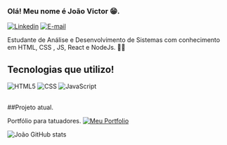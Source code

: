 ### Olá! Meu nome é João Victor 😁.

[![Linkedin](https://img.shields.io/badge/LinkedIn-0077B5?style=for-the-badge&logo=linkedin&logoColor=white)](https://www.linkedin.com/in/jo%C3%A3o-victor-matias-b42952261/) [![E-mail](https://img.shields.io/badge/-Email-000?style=for-the-badge&logo=microsoft-outlook&logoColor=E94D5F)](mailto:joaosteam26@gmail.com)

Estudante de Análise e Desenvolvimento de Sistemas com conhecimento em HTML, CSS , JS, React e NodeJs. 👨‍💻

## Tecnologias que utilizo! 

<div style="diplay: inline_block">
 <img alt="HTML5" src="https://img.shields.io/badge/HTML5-E34F26?style=for-the-badge&logo=html5&logoColor=white" />
 <img alt="CSS" src="https://img.shields.io/badge/CSS3-1572B6?style=for-the-badge&logo=css3&logoColor=white" />
 <img alt="JavaScript" src="https://img.shields.io/badge/JavaScript-F7DF1E?style=for-the-badge&logo=javascript&logoColor=black" />
</div>
<br>

##Projeto atual.

Portfólio para tatuadores. 
[![Meu Portfolio](https://img.shields.io/badge/GitHub-100000?style=for-the-badge&logo=github&logoColor=white)]([https://jvctrsz.github.io/portfolio](https://juliapedrozotattoo.vercel.app/))


![João GitHub stats](https://github-readme-stats.vercel.app/api?username=jvctrsz&show_icons=true&theme=transparent)
